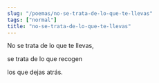 ```yaml
---
slug: "/poemas/no-se-trata-de-lo-que-te-llevas"
tags: ["normal"]
title: "no-se-trata-de-lo-que-te-llevas"
---
```

No se trata de lo que te llevas,

se trata de lo que recogen

los que dejas atrás.